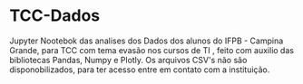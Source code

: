 # TCC-Dados
Jupyter Nootebok das analises dos Dados dos alunos do IFPB - Campina Grande,  para TCC com tema evasão nos cursos de TI , feito com auxilio das bibliotecas Pandas, Numpy e Plotly. Os arquivos CSV's não são disponobilizados, para ter acesso entre em contato com a instituição.
